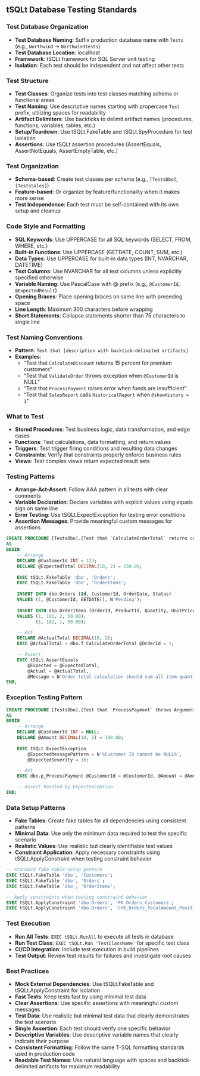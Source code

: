 ## tSQLt Database Testing Standards

### Test Database Organization
- **Test Database Naming**: Suffix production database name with `Tests` (e.g., `Northwind` → `NorthwindTests`)
- **Test Database Location**: localhost
- **Framework**: tSQLt framework for SQL Server unit testing
- **Isolation**: Each test should be independent and not affect other tests

### Test Structure
- **Test Classes**: Organize tests into test classes matching schema or functional areas
- **Test Naming**: Use descriptive names starting with propercase `Test` prefix, utilizing spaces for readability
- **Artifact Delimiters**: Use backticks to delimit artifact names (procedures, functions, variables, tables, etc.)
- **Setup/Teardown**: Use tSQLt.FakeTable and tSQLt.SpyProcedure for test isolation
- **Assertions**: Use tSQLt assertion procedures (AssertEquals, AssertNotEquals, AssertEmptyTable, etc.)

### Test Organization
- **Schema-based**: Create test classes per schema (e.g., `[TestsDbo]`, `[TestsSales]`)
- **Feature-based**: Or organize by feature/functionality when it makes more sense
- **Test Independence**: Each test must be self-contained with its own setup and cleanup

### Code Style and Formatting
- **SQL Keywords**: Use UPPERCASE for all SQL keywords (SELECT, FROM, WHERE, etc.)
- **Built-in Functions**: Use UPPERCASE (GETDATE, COUNT, SUM, etc.)
- **Data Types**: Use UPPERCASE for built-in data types (INT, NVARCHAR, DATETIME)
- **Text Columns**: Use NVARCHAR for all text columns unless explicitly specified otherwise
- **Variable Naming**: Use PascalCase with @ prefix (e.g., `@CustomerId`, `@ExpectedResult`)
- **Opening Braces**: Place opening braces on same line with preceding space
- **Line Length**: Maximum 300 characters before wrapping
- **Short Statements**: Collapse statements shorter than 75 characters to single line

### Test Naming Conventions
- **Pattern**: `Test that [description with backtick-delimited artifacts]`
- **Examples**:
  - “Test that `CalculateDiscount` returns 15 percent for premium customers”
  - “Test that `ValidateOrder` throws exception when `@CustomerId` is NULL”
  - “Test that `ProcessPayment` raises error when funds are insufficient”
  - “Test that `SalesReport` calls `HistoricalReport` when `@showHistory = 1`”

### What to Test
- **Stored Procedures**: Test business logic, data transformation, and edge cases
- **Functions**: Test calculations, data formatting, and return values
- **Triggers**: Test trigger firing conditions and resulting data changes
- **Constraints**: Verify that constraints properly enforce business rules
- **Views**: Test complex views return expected result sets

### Testing Patterns
- **Arrange-Act-Assert**: Follow AAA pattern in all tests with clear comments
- **Variable Declaration**: Declare variables with explicit values using equals sign on same line
- **Error Testing**: Use tSQLt.ExpectException for testing error conditions
- **Assertion Messages**: Provide meaningful custom messages for assertions

```sql
CREATE PROCEDURE [TestsDbo].[Test that `CalculateOrderTotal` returns correct sum for valid items]
AS
BEGIN
    -- Arrange
    DECLARE @CustomerId INT = 123;
    DECLARE @ExpectedTotal DECIMAL(18, 2) = 150.00;
    
    EXEC tSQLt.FakeTable 'dbo', 'Orders';
    EXEC tSQLt.FakeTable 'dbo', 'OrderItems';
    
    INSERT INTO dbo.Orders (Id, CustomerId, OrderDate, Status)
    VALUES (1, @CustomerId, GETDATE(), N'Pending');
    
    INSERT INTO dbo.OrderItems (OrderId, ProductId, Quantity, UnitPrice)
    VALUES (1, 101, 2, 50.00),
           (1, 102, 1, 50.00);

    -- Act
    DECLARE @ActualTotal DECIMAL(18, 2);
    EXEC @ActualTotal = dbo.f_CalculateOrderTotal @OrderId = 1;

    -- Assert
    EXEC tSQLt.AssertEquals 
        @Expected = @ExpectedTotal,
        @Actual = @ActualTotal,
        @Message = N'Order total calculation should sum all item quantities * unit prices';
END;
```

### Exception Testing Pattern
```sql
CREATE PROCEDURE [TestsDbo].[Test that `ProcessPayment` throws ArgumentException when `@CustomerId` is NULL]
AS
BEGIN
    -- Arrange
    DECLARE @CustomerId INT = NULL;
    DECLARE @Amount DECIMAL(18, 2) = 100.00;
    
    EXEC tSQLt.ExpectException 
        @ExpectedMessagePattern = N'%Customer ID cannot be NULL%',
        @ExpectedSeverity = 16;

    -- Act
    EXEC dbo.p_ProcessPayment @CustomerId = @CustomerId, @Amount = @Amount;

    -- Assert handled by ExpectException
END;
```

### Data Setup Patterns
- **Fake Tables**: Create fake tables for all dependencies using consistent patterns
- **Minimal Data**: Use only the minimum data required to test the specific scenario
- **Realistic Values**: Use realistic but clearly identifiable test values
- **Constraint Application**: Apply necessary constraints using tSQLt.ApplyConstraint when testing constraint behavior

```sql
-- Standard fake table setup pattern
EXEC tSQLt.FakeTable 'dbo', 'Customers';
EXEC tSQLt.FakeTable 'dbo', 'Orders';
EXEC tSQLt.FakeTable 'dbo', 'OrderItems';

-- Apply constraints when testing constraint behavior
EXEC tSQLt.ApplyConstraint 'dbo.Orders', 'FK_Orders_Customers';
EXEC tSQLt.ApplyConstraint 'dbo.Orders', 'CHK_Orders_TotalAmount_Positive';
```

### Test Execution
- **Run All Tests**: `EXEC tSQLt.RunAll` to execute all tests in database
- **Run Test Class**: `EXEC tSQLt.Run 'TestClassName'` for specific test class
- **CI/CD Integration**: Include test execution in build pipelines
- **Test Output**: Review test results for failures and investigate root causes

### Best Practices
- **Mock External Dependencies**: Use tSQLt.FakeTable and tSQLt.ApplyConstraint for isolation
- **Fast Tests**: Keep tests fast by using minimal test data
- **Clear Assertions**: Use specific assertions with meaningful custom messages
- **Test Data**: Use realistic but minimal test data that clearly demonstrates the test scenario
- **Single Assertion**: Each test should verify one specific behavior
- **Descriptive Variables**: Use descriptive variable names that clearly indicate their purpose
- **Consistent Formatting**: Follow the same T-SQL formatting standards used in production code
- **Readable Test Names**: Use natural language with spaces and backtick-delimited artifacts for maximum readability
